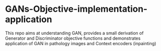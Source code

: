 # GANs-Objective-implementation-application
This repo aims at understanding GAN, provides a small derivation of Generator and Discriminator objective functions and demonstrates application of GAN in pathology images and Context encoders (inpainting)
